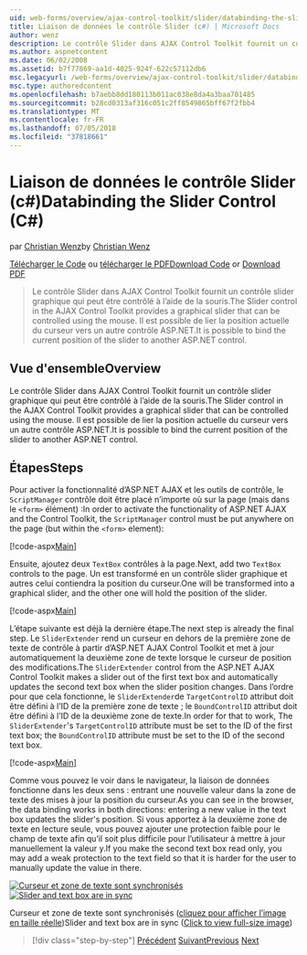 ```yaml
---
uid: web-forms/overview/ajax-control-toolkit/slider/databinding-the-slider-control-cs
title: Liaison de données le contrôle Slider (c#) | Microsoft Docs
author: wenz
description: Le contrôle Slider dans AJAX Control Toolkit fournit un contrôle slider graphique qui peut être contrôlé à l’aide de la souris. Il est possible de lier la position en cours...
ms.author: aspnetcontent
ms.date: 06/02/2008
ms.assetid: b7f77869-aa1d-4025-924f-622c57112db6
msc.legacyurl: /web-forms/overview/ajax-control-toolkit/slider/databinding-the-slider-control-cs
msc.type: authoredcontent
ms.openlocfilehash: b7aebb8dd180113b011ac038e8da4a3baa701485
ms.sourcegitcommit: b28cd0313af316c051c2ff8549865bff67f2fbb4
ms.translationtype: MT
ms.contentlocale: fr-FR
ms.lasthandoff: 07/05/2018
ms.locfileid: "37818661"
---
```

<a name="databinding-the-slider-control-c"></a><span data-ttu-id="4e28c-104">Liaison de données le contrôle Slider (c#)</span><span class="sxs-lookup"><span data-stu-id="4e28c-104">Databinding the Slider Control (C#)</span></span>
====================
<span data-ttu-id="4e28c-105">par [Christian Wenz](https://github.com/wenz)</span><span class="sxs-lookup"><span data-stu-id="4e28c-105">by [Christian Wenz](https://github.com/wenz)</span></span>

<span data-ttu-id="4e28c-106">[Télécharger le Code](http://download.microsoft.com/download/9/3/f/93f8daea-bebd-4821-833b-95205389c7d0/Slider0.cs.zip) ou [télécharger le PDF](http://download.microsoft.com/download/2/d/c/2dc10e34-6983-41d4-9c08-f78f5387d32b/slider0CS.pdf)</span><span class="sxs-lookup"><span data-stu-id="4e28c-106">[Download Code](http://download.microsoft.com/download/9/3/f/93f8daea-bebd-4821-833b-95205389c7d0/Slider0.cs.zip) or [Download PDF](http://download.microsoft.com/download/2/d/c/2dc10e34-6983-41d4-9c08-f78f5387d32b/slider0CS.pdf)</span></span>

> <span data-ttu-id="4e28c-107">Le contrôle Slider dans AJAX Control Toolkit fournit un contrôle slider graphique qui peut être contrôlé à l’aide de la souris.</span><span class="sxs-lookup"><span data-stu-id="4e28c-107">The Slider control in the AJAX Control Toolkit provides a graphical slider that can be controlled using the mouse.</span></span> <span data-ttu-id="4e28c-108">Il est possible de lier la position actuelle du curseur vers un autre contrôle ASP.NET.</span><span class="sxs-lookup"><span data-stu-id="4e28c-108">It is possible to bind the current position of the slider to another ASP.NET control.</span></span>


## <a name="overview"></a><span data-ttu-id="4e28c-109">Vue d'ensemble</span><span class="sxs-lookup"><span data-stu-id="4e28c-109">Overview</span></span>

<span data-ttu-id="4e28c-110">Le contrôle Slider dans AJAX Control Toolkit fournit un contrôle slider graphique qui peut être contrôlé à l’aide de la souris.</span><span class="sxs-lookup"><span data-stu-id="4e28c-110">The Slider control in the AJAX Control Toolkit provides a graphical slider that can be controlled using the mouse.</span></span> <span data-ttu-id="4e28c-111">Il est possible de lier la position actuelle du curseur vers un autre contrôle ASP.NET.</span><span class="sxs-lookup"><span data-stu-id="4e28c-111">It is possible to bind the current position of the slider to another ASP.NET control.</span></span>

## <a name="steps"></a><span data-ttu-id="4e28c-112">Étapes</span><span class="sxs-lookup"><span data-stu-id="4e28c-112">Steps</span></span>

<span data-ttu-id="4e28c-113">Pour activer la fonctionnalité d’ASP.NET AJAX et les outils de contrôle, le `ScriptManager` contrôle doit être placé n’importe où sur la page (mais dans le `<form>` élément) :</span><span class="sxs-lookup"><span data-stu-id="4e28c-113">In order to activate the functionality of ASP.NET AJAX and the Control Toolkit, the `ScriptManager` control must be put anywhere on the page (but within the `<form>` element):</span></span>

[!code-aspx[Main](databinding-the-slider-control-cs/samples/sample1.aspx)]

<span data-ttu-id="4e28c-114">Ensuite, ajoutez deux `TextBox` contrôles à la page.</span><span class="sxs-lookup"><span data-stu-id="4e28c-114">Next, add two `TextBox` controls to the page.</span></span> <span data-ttu-id="4e28c-115">Un est transformé en un contrôle slider graphique et autres celui contiendra la position du curseur.</span><span class="sxs-lookup"><span data-stu-id="4e28c-115">One will be transformed into a graphical slider, and the other one will hold the position of the slider.</span></span>

[!code-aspx[Main](databinding-the-slider-control-cs/samples/sample2.aspx)]

<span data-ttu-id="4e28c-116">L’étape suivante est déjà la dernière étape.</span><span class="sxs-lookup"><span data-stu-id="4e28c-116">The next step is already the final step.</span></span> <span data-ttu-id="4e28c-117">Le `SliderExtender` rend un curseur en dehors de la première zone de texte de contrôle à partir d’ASP.NET AJAX Control Toolkit et met à jour automatiquement la deuxième zone de texte lorsque le curseur de position des modifications.</span><span class="sxs-lookup"><span data-stu-id="4e28c-117">The `SliderExtender` control from the ASP.NET AJAX Control Toolkit makes a slider out of the first text box and automatically updates the second text box when the slider position changes.</span></span> <span data-ttu-id="4e28c-118">Dans l’ordre pour que cela fonctionne, le `SliderExtender`de `TargetControlID` attribut doit être défini à l’ID de la première zone de texte ; le `BoundControlID` attribut doit être défini à l’ID de la deuxième zone de texte.</span><span class="sxs-lookup"><span data-stu-id="4e28c-118">In order for that to work, The `SliderExtender`'s `TargetControlID` attribute must be set to the ID of the first text box; the `BoundControlID` attribute must be set to the ID of the second text box.</span></span>

[!code-aspx[Main](databinding-the-slider-control-cs/samples/sample3.aspx)]

<span data-ttu-id="4e28c-119">Comme vous pouvez le voir dans le navigateur, la liaison de données fonctionne dans les deux sens : entrant une nouvelle valeur dans la zone de texte des mises à jour la position du curseur.</span><span class="sxs-lookup"><span data-stu-id="4e28c-119">As you can see in the browser, the data binding works in both directions: entering a new value in the text box updates the slider's position.</span></span> <span data-ttu-id="4e28c-120">Si vous apportez à la deuxième zone de texte en lecture seule, vous pouvez ajouter une protection faible pour le champ de texte afin qu’il soit plus difficile pour l’utilisateur à mettre à jour manuellement la valeur y.</span><span class="sxs-lookup"><span data-stu-id="4e28c-120">If you make the second text box read only, you may add a weak protection to the text field so that it is harder for the user to manually update the value in there.</span></span>


<span data-ttu-id="4e28c-121">[![Curseur et zone de texte sont synchronisés](databinding-the-slider-control-cs/_static/image2.png)](databinding-the-slider-control-cs/_static/image1.png)</span><span class="sxs-lookup"><span data-stu-id="4e28c-121">[![Slider and text box are in sync](databinding-the-slider-control-cs/_static/image2.png)](databinding-the-slider-control-cs/_static/image1.png)</span></span>

<span data-ttu-id="4e28c-122">Curseur et zone de texte sont synchronisés ([cliquez pour afficher l’image en taille réelle](databinding-the-slider-control-cs/_static/image3.png))</span><span class="sxs-lookup"><span data-stu-id="4e28c-122">Slider and text box are in sync ([Click to view full-size image](databinding-the-slider-control-cs/_static/image3.png))</span></span>

> [!div class="step-by-step"]
> <span data-ttu-id="4e28c-123">[Précédent](using-the-slider-control-with-auto-postback-cs.md)
> [Suivant](using-the-slider-control-with-auto-postback-vb.md)</span><span class="sxs-lookup"><span data-stu-id="4e28c-123">[Previous](using-the-slider-control-with-auto-postback-cs.md)
[Next](using-the-slider-control-with-auto-postback-vb.md)</span></span>
